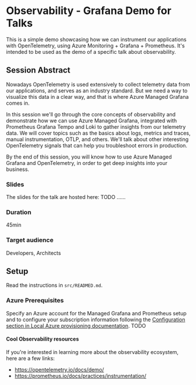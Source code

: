 # Observability - Grafana Demo for Talks

This is a simple demo showcasing how we can instrument our applications with OpenTelemetry, using Azure Monitoring + Grafana + Prometheus.
It's intended to be used as the demo of a specific talk about observability.

## Session Abstract
Nowadays OpenTelemetry is used extensively to collect telemetry data from our applications, and serves as an industry standard. But we need a way to visualize this data in a clear way, and that is where Azure Managed Grafana comes in.

In this session we'll go through the core concepts of observability and demonstrate how we can use Azure Managed Grafana, integrated with Prometheus Grafana Tempo and Loki to gather insights from our telemetry data.
We will cover topics such as the basics about logs, metrics and traces, manual instrumentation, OTLP, and others. We'll talk about other interesting OpenTelemetry signals that can help you troubleshoot errors in production.

By the end of this session, you will know how to use Azure Managed Grafana and OpenTelemetry, in order to get deep insights into your business.

### Slides
The slides for the talk are hosted here: TODO ......

### Duration
45min

### Target audience
Developers, Architects

## Setup
Read the instructions in `src/READMED.md`.

### Azure Prerequisites
Specify an Azure account for the Managed Grafana and Prometheus setup and to configure your subscription information following the [Configuration section in Local Azure provisioning documentation](https://learn.microsoft.com/en-us/dotnet/aspire/deployment/azure/local-provisioning#configuration).
TODO

#### Cool Observability resources
If you're interested in learning more about the observability ecosystem, here are a few links:
- https://opentelemetry.io/docs/demo/
- https://prometheus.io/docs/practices/instrumentation/
